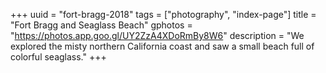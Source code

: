 +++
uuid = "fort-bragg-2018"
tags = ["photography", "index-page"]
title = "Fort Bragg and Seaglass Beach"
gphotos = "https://photos.app.goo.gl/UY2ZzA4XDoRmBy8W6"
description = "We explored the misty northern California coast and saw a small beach full of colorful seaglass."
+++
